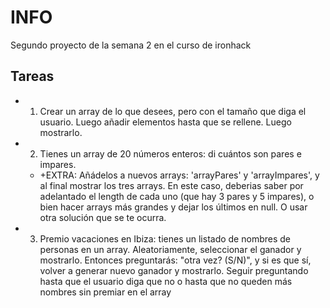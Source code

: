 # INFO

Segundo proyecto de la semana 2 en el curso de ironhack

## Tareas

- 1. Crear un array de lo que desees, pero con el tamaño que diga el usuario. Luego añadir elementos hasta que se rellene. Luego mostrarlo.

- 2. Tienes un array de 20 números enteros: di cuántos son pares e impares.

  - +EXTRA: Añádelos a nuevos arrays: 'arrayPares' y 'arrayImpares', y al final mostrar los tres arrays. En este caso, deberias saber por adelantado el length de cada uno (que hay 3 pares y 5 impares), o bien hacer arrays más grandes y dejar los últimos en null. O usar otra solución que se te ocurra.

- 3. Premio vacaciones en Ibiza: tienes un listado de nombres de personas en un array. Aleatoriamente, seleccionar el ganador y mostrarlo. Entonces preguntarás: "otra vez? (S/N)", y si es que sí, volver a generar nuevo ganador y mostrarlo. Seguir preguntando hasta que el usuario diga que no o hasta que no queden más nombres sin premiar en el array
